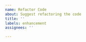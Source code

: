 ```yaml
---
name: Refactor Code
about: Suggest refactoring the code
title: ''
labels: enhancement
assignees: ''

---
```



